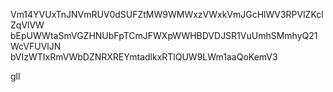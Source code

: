 Vm14YVUxTnJNVmRUV0dSUFZtMW9WMWxzVWxkVmJGcHlWV3RPVlZKclZqVlVW
bEpUWWtaSmVGZHNUbFpTCmJFWXpWWHBDVDJSR1VuUmhSMmhyQ21WcVFUVlJN
bVIzWTIxRmVWbDZNRXREYmtadlkxRTlQUW9LWm1aaQoKemV3

gll